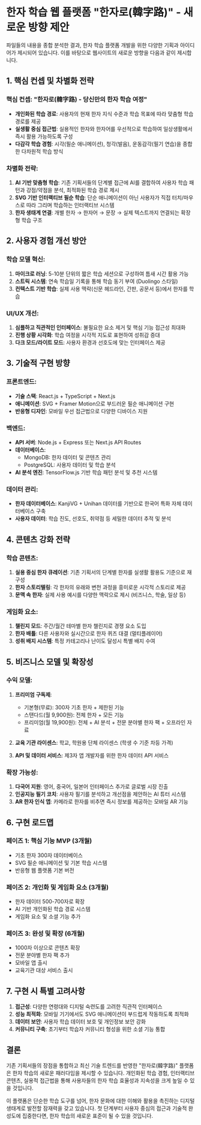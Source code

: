 # 한자 학습 웹 플랫폼 "한자로(韓字路)" - 새로운 방향 제안

파일들의 내용을 종합 분석한 결과, 한자 학습 플랫폼 개발을 위한 다양한 기획과 아이디어가 제시되어 있습니다. 이를 바탕으로 웹사이트의 새로운 방향을 다음과 같이 제시합니다.

## 1. 핵심 컨셉 및 차별화 전략

### 핵심 컨셉: "한자로(韓字路) - 당신만의 한자 학습 여정"
- **개인화된 학습 경로**: 사용자의 현재 한자 지식 수준과 학습 목표에 따라 맞춤형 학습 경로를 제공
- **실생활 중심 접근법**: 실용적인 한자와 한자어를 우선적으로 학습하여 일상생활에서 즉시 활용 가능하도록 구성
- **다감각 학습 경험**: 시각(필순 애니메이션), 청각(발음), 운동감각(필기 연습)을 종합한 다차원적 학습 방식

### 차별화 전략:
1. **AI 기반 맞춤형 학습**: 기존 기획서들의 단계별 접근에 AI를 결합하여 사용자 학습 패턴과 강점/약점을 분석, 최적화된 학습 경로 제시
2. **SVG 기반 인터랙티브 필순 학습**: 단순 애니메이션이 아닌 사용자가 직접 터치/마우스로 따라 그리며 학습하는 인터랙티브 시스템
3. **한자 생태계 연결**: 개별 한자 → 한자어 → 문장 → 실제 텍스트까지 연결되는 확장형 학습 구조

## 2. 사용자 경험 개선 방안

### 학습 모델 혁신:
1. **마이크로 러닝**: 5-10분 단위의 짧은 학습 세션으로 구성하여 틈새 시간 활용 가능
2. **스트릭 시스템**: 연속 학습일 기록을 통해 학습 동기 부여 (Duolingo 스타일)
3. **컨텍스트 기반 학습**: 실제 사용 맥락(신문 헤드라인, 간판, 공문서 등)에서 한자를 학습

### UI/UX 개선:
1. **심플하고 직관적인 인터페이스**: 불필요한 요소 제거 및 핵심 기능 접근성 최대화
2. **진행 상황 시각화**: 학습 여정을 시각적 지도로 표현하여 성취감 증대
3. **다크 모드/라이트 모드**: 사용자 환경과 선호도에 맞는 인터페이스 제공

## 3. 기술적 구현 방향

### 프론트엔드:
- **기술 스택**: React.js + TypeScript + Next.js
- **애니메이션**: SVG + Framer Motion으로 부드러운 필순 애니메이션 구현
- **반응형 디자인**: 모바일 우선 접근법으로 다양한 디바이스 지원

### 백엔드:
- **API 서버**: Node.js + Express 또는 Next.js API Routes
- **데이터베이스**: 
  - MongoDB: 한자 데이터 및 콘텐츠 관리
  - PostgreSQL: 사용자 데이터 및 학습 분석
- **AI 분석 엔진**: TensorFlow.js 기반 학습 패턴 분석 및 추천 시스템

### 데이터 관리:
- **한자 데이터베이스**: KanjiVG + Unihan 데이터를 기반으로 한국어 특화 자체 데이터베이스 구축
- **사용자 데이터**: 학습 진도, 선호도, 취약점 등 세밀한 데이터 추적 및 분석

## 4. 콘텐츠 강화 전략

### 학습 콘텐츠:
1. **실용 중심 한자 큐레이션**: 기존 기획서의 단계별 한자를 실생활 활용도 기준으로 재구성
2. **한자 스토리텔링**: 각 한자의 유래와 변천 과정을 흥미로운 시각적 스토리로 제공
3. **문맥 속 한자**: 실제 사용 예시를 다양한 맥락으로 제시 (비즈니스, 학술, 일상 등)

### 게임화 요소:
1. **챌린지 모드**: 주간/월간 테마별 한자 챌린지로 경쟁 요소 도입
2. **한자 배틀**: 다른 사용자와 실시간으로 한자 퀴즈 대결 (멀티플레이어)
3. **성취 배지 시스템**: 특정 카테고리나 난이도 달성시 특별 배지 수여

## 5. 비즈니스 모델 및 확장성

### 수익 모델:
1. **프리미엄 구독제**:
   - 기본형(무료): 300자 기초 한자 + 제한된 기능
   - 스탠다드(월 9,900원): 전체 한자 + 모든 기능
   - 프리미엄(월 19,900원): 전체 + AI 분석 + 전문 분야별 한자 팩 + 오프라인 자료
   
2. **교육 기관 라이센스**: 학교, 학원용 단체 라이센스 (학생 수 기준 차등 가격)

3. **API 및 데이터 서비스**: 제3자 앱 개발자를 위한 한자 데이터 API 서비스

### 확장 가능성:
1. **다국어 지원**: 영어, 중국어, 일본어 인터페이스 추가로 글로벌 시장 진출
2. **인공지능 필기 코치**: 사용자 필기를 분석하고 개선점을 제안하는 AI 튜터 시스템
3. **AR 한자 인식 앱**: 카메라로 한자를 비추면 즉시 정보를 제공하는 모바일 AR 기능

## 6. 구현 로드맵

### 페이즈 1: 핵심 기능 MVP (3개월)
- 기초 한자 300자 데이터베이스
- SVG 필순 애니메이션 및 기본 학습 시스템
- 반응형 웹 플랫폼 기본 버전

### 페이즈 2: 개인화 및 게임화 요소 (3개월)
- 한자 데이터 500-700자로 확장
- AI 기반 개인화된 학습 경로 시스템
- 게임화 요소 및 소셜 기능 추가

### 페이즈 3: 완성 및 확장 (6개월)
- 1000자 이상으로 콘텐츠 확장
- 전문 분야별 한자 팩 추가
- 모바일 앱 출시
- 교육기관 대상 서비스 출시

## 7. 구현 시 특별 고려사항

1. **접근성**: 다양한 연령대와 디지털 숙련도를 고려한 직관적 인터페이스
2. **성능 최적화**: 모바일 기기에서도 SVG 애니메이션이 부드럽게 작동하도록 최적화
3. **데이터 보안**: 사용자 학습 데이터 보호 및 개인정보 보안 강화
4. **커뮤니티 구축**: 초기부터 학습자 커뮤니티 형성을 위한 소셜 기능 통합

## 결론

기존 기획서들의 장점을 통합하고 최신 기술 트렌드를 반영한 "한자로(韓字路)" 플랫폼은 한자 학습의 새로운 패러다임을 제시할 수 있습니다. 개인화된 학습 경험, 인터랙티브 콘텐츠, 실용적 접근법을 통해 사용자들의 한자 학습 효율성과 지속성을 크게 높일 수 있을 것입니다. 

이 플랫폼은 단순한 학습 도구를 넘어, 한자 문화에 대한 이해와 활용을 촉진하는 디지털 생태계로 발전할 잠재력을 갖고 있습니다. 첫 단계부터 사용자 중심의 접근과 기술적 완성도에 집중한다면, 한자 학습의 새로운 표준이 될 수 있을 것입니다. 